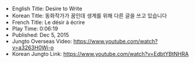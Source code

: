 * English Title: Desire to Write
* Korean Title: 동화작가가 꿈인데 생계를 위해 다른 글을 쓰고 있습니다
* French Title: Le désir à écrire
* Play Time: 0:06:19
* Published: Dec 5, 2015
* Jungto Overseas Video: https://www.youtube.com/watch?v=a3263H0Wi-o 
* Korean Jungto Link: https://www.youtube.com/watch?v=EdbtYBtNHRA
